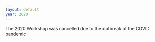 ```yaml
---
layout: default
year: 2020
---
```


The 2020 Workshop was cancelled due to the outbreak of the COVID pandemic
